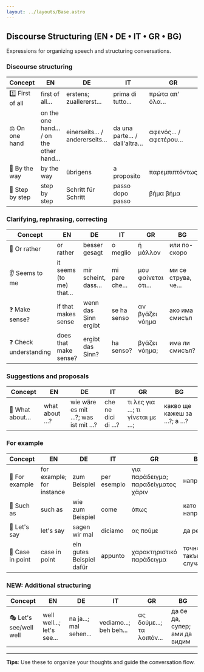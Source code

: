 ```yaml
---
layout: ../layouts/Base.astro
---
```

## Discourse Structuring (EN • DE • IT • GR • BG)

Expressions for organizing speech and structuring conversations.

### Discourse structuring
| Concept | EN | DE | IT | GR | BG |
|---|---|---|---|---|---|
| 1️⃣ First of all | first of all… | erstens; zuallererst… | prima di tutto… | πρώτα απ' όλα… | първо… |
| ⚖️ On one hand | on the one hand… / on the other hand… | einerseits… / andererseits… | da una parte… / dall'altra… | αφενός… / αφετέρου… | от една страна… / от друга страна… |
| 💬 By the way | by the way | übrigens | a proposito | παρεμπιπτόντως | между другото |
| 👣 Step by step | step by step | Schritt für Schritt | passo dopo passo | βήμα βήμα | стъпка по стъпка |

### Clarifying, rephrasing, correcting
| Concept | EN | DE | IT | GR | BG |
|---|---|---|---|---|---|
| 🔄 Or rather | or rather | besser gesagt | o meglio | ή μάλλον | или по-скоро |
| 👂 Seems to me | it seems (to me) that… | mir scheint, dass… | mi pare che… | μου φαίνεται ότι… | ми се струва, че… |
| ❓ Make sense? | if that makes sense | wenn das Sinn ergibt | se ha senso | αν βγάζει νόημα | ако има смисъл |
| ❓ Check understanding | does that make sense? | ergibt das Sinn? | ha senso? | βγάζει νόημα; | има ли смисъл? |

### Suggestions and proposals
| Concept | EN | DE | IT | GR | BG |
|---|---|---|---|---|---|
| 🧭 What about… | what about …? | wie wäre es mit …?; was ist mit …? | che ne dici di …? | τι λες για …; τι γίνεται με …; | какво ще кажеш за …?; а …? |

### For example
| Concept | EN | DE | IT | GR | BG |
|---|---|---|---|---|---|
| 📝 For example | for example; for instance | zum Beispiel | per esempio | για παράδειγμα; παραδείγματος χάριν | например |
| 📝 Such as | such as | wie zum Beispiel | come | όπως | като например |
| 📝 Let's say | let's say | sagen wir mal | diciamo | ας πούμε | да речем |
| 📝 Case in point | case in point | ein gutes Beispiel dafür | appunto | χαρακτηριστικό παράδειγμα | точно такъв случай |

### NEW: Additional structuring
| Concept | EN | DE | IT | GR | BG |
|---|---|---|---|---|---|
| 🎭 Let's see/well well | well well...; let's see... | na ja...; mal sehen... | vediamo...; beh beh... | ας δούμε...; τα λοιπόν... | да бе да, супер; ами да видим |

---
**Tips**: Use these to organize your thoughts and guide the conversation flow.
